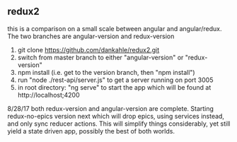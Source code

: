 ## redux2

this is a comparison on a small scale between angular and angular/redux. The two branches are angular-version and redux-version

1. git clone https://github.com/dankahle/redux2.git
2. switch from master branch to either "angular-version" or "redux-version"
3. npm install (i.e. get to the version branch, then "npm install")
4. run "node ./rest-api/server.js" to get a server running on port 3005
5. in root directory: "ng serve" to start the app which will be found at http://localhost;4200


8/28/17
both redux-version and angular-version are complete. 
Starting redux-no-epics version next which will drop epics, using services instead, and only sync reducer actions. This will simplify things considerably, yet still yield a state driven app, possibly the best of both worlds.
